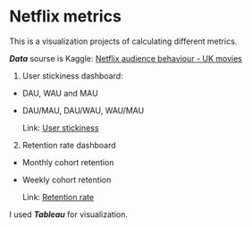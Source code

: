 # Netflix metrics
This is a visualization projects of calculating different metrics.

***Data*** sourse is Kaggle: [Netflix audience behaviour - UK movies](https://www.kaggle.com/datasets/vodclickstream/netflix-audience-behaviour-uk-movies)

1. User stickiness dashboard:
  - DAU, WAU and MAU
  - DAU/MAU, DAU/WAU, WAU/MAU

    Link: [User stickiness](https://public.tableau.com/views/user_stickiness_netflix/Usersstickiness?:language=en-US&:display_count=n&:origin=viz_share_link)

2. Retention rate dashboard
  - Monthly cohort retention
  - Weekly cohort retention
     
     Link: [Retention rate](https://public.tableau.com/views/Netflix_metrics/Retentionrate?:language=en-US&:display_count=n&:origin=viz_share_link)

I used ***Tableau*** for visualization.
